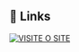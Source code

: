 
## 🔗 Links
[![VISITE O SITE](https://img.shields.io/badge/visite%20o%20site-grey?style=for-the-badge&logo=javascript)](https://drakomichael.github.io/ConversorMoedaSimples/)
